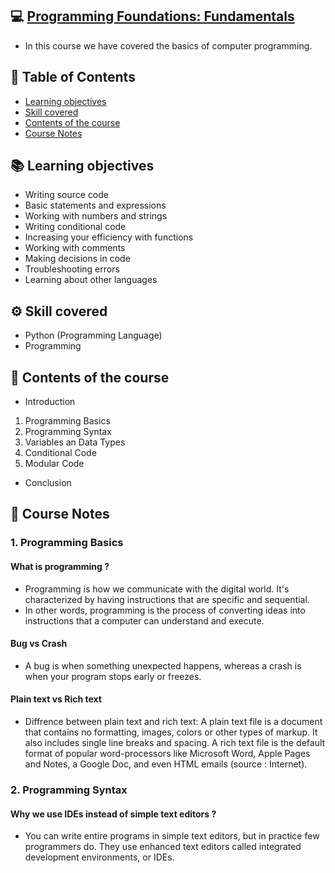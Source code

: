 ## 💻 [Programming Foundations: Fundamentals](https://www.linkedin.com/learning/programming-foundations-fundamentals-3)
 - In this course we have covered the basics of computer programming.

## 📑 Table of Contents
- [Learning objectives](#-learning-objectives)
- [Skill covered](#-skill-covered)
- [Contents of the course](#-contents-of-the-course)
- [Course Notes](#-contents-of-the-course)


## 📚 Learning objectives
- Writing source code
- Basic statements and expressions
- Working with numbers and strings
- Writing conditional code
- Increasing your efficiency with functions
- Working with comments
- Making decisions in code
- Troubleshooting errors
- Learning about other languages

## ⚙ Skill covered
- Python (Programming Language)
- Programming

## 📑 Contents of the course
- Introduction
1. Programming Basics
2. Programming Syntax
3. Variables an Data Types
4. Conditional Code
5. Modular Code
- Conclusion

## 📝 Course Notes

### 1. Programming Basics
#### What is programming ?
- Programming is how we communicate with the digital world. It's characterized by having instructions that are specific and sequential.
- In other words, programming is the process of converting ideas into instructions that a computer can understand and execute.

#### Bug vs Crash
- A bug is when something unexpected happens, whereas a crash is when your program stops early or freezes.

#### Plain text vs Rich text
- Diffrence between plain text and rich text: A plain text file is a document that contains no formatting, images, colors or other types of markup. It also includes single line breaks and spacing. A rich text file is the default format of popular word-processors like Microsoft Word, Apple Pages and Notes, a Google Doc, and even HTML emails (source : Internet).

### 2. Programming Syntax
#### Why we use IDEs instead of simple text editors ?
- You can write entire programs in simple text editors, but in practice few programmers do. They use enhanced text editors called integrated development environments, or IDEs.

